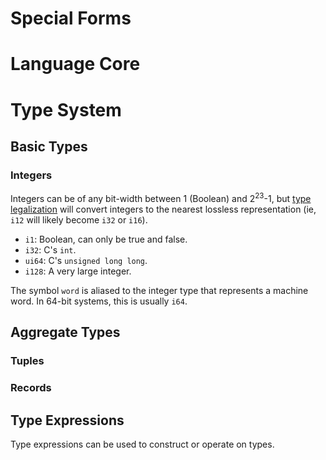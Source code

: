 # Special Forms

# Language Core

# Type System

## Basic Types

### Integers

Integers can be of any bit-width between 1 (Boolean) and 2<sup>23</sup>-1, but
[type legalization](http://blog.llvm.org/2011/12/llvm-31-vector-changes.html)
will convert integers to the nearest lossless representation (ie, `i12` will
likely become `i32` or `i16`).

* `i1`: Boolean, can only be true and false.
* `i32`: C's `int`.
* `ui64`: C's `unsigned long long`.
* `i128`: A very large integer.

The symbol `word` is aliased to the integer type that represents a machine
word. In 64-bit systems, this is usually `i64`.

## Aggregate Types

### Tuples

### Records

## Type Expressions

Type expressions can be used to construct or operate on types.

